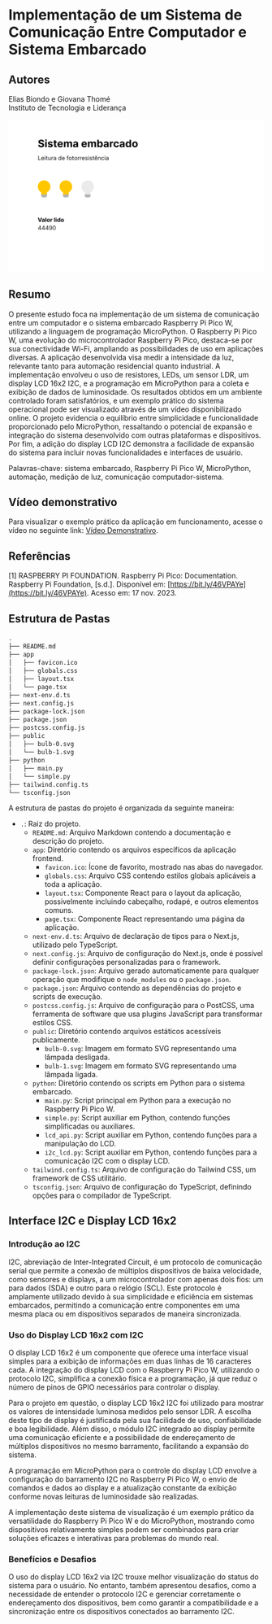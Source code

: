 # Implementação de um Sistema de Comunicação Entre Computador e Sistema Embarcado

## Autores
Elias Biondo e Giovana Thomé  
Instituto de Tecnologia e Liderança

![Sistema](./public/preview.png)

## Resumo
O presente estudo foca na implementação de um sistema de comunicação entre um computador e o sistema embarcado Raspberry Pi Pico W, utilizando a linguagem de programação MicroPython. O Raspberry Pi Pico W, uma evolução do microcontrolador Raspberry Pi Pico, destaca-se por sua conectividade Wi-Fi, ampliando as possibilidades de uso em aplicações diversas. A aplicação desenvolvida visa medir a intensidade da luz, relevante tanto para automação residencial quanto industrial. A implementação envolveu o uso de resistores, LEDs, um sensor LDR, um display LCD 16x2 I2C, e a programação em MicroPython para a coleta e exibição de dados de luminosidade. Os resultados obtidos em um ambiente controlado foram satisfatórios, e um exemplo prático do sistema operacional pode ser visualizado através de um vídeo disponibilizado online. O projeto evidencia o equilíbrio entre simplicidade e funcionalidade proporcionado pelo MicroPython, ressaltando o potencial de expansão e integração do sistema desenvolvido com outras plataformas e dispositivos. Por fim, a adição do display LCD I2C demonstra a facilidade de expansão do sistema para incluir novas funcionalidades e interfaces de usuário.

Palavras-chave: sistema embarcado, Raspberry Pi Pico W, MicroPython, automação, medição de luz, comunicação computador-sistema.

## Vídeo demonstrativo
Para visualizar o exemplo prático da aplicação em funcionamento, acesse o vídeo no seguinte link: [Vídeo Demonstrativo](https://youtu.be/uJmmqL0uu4g).

## Referências
[1] RASPBERRY PI FOUNDATION. Raspberry Pi Pico: Documentation. Raspberry Pi Foundation, [s.d.]. Disponível em: [https://bit.ly/46VPAYe](https://bit.ly/46VPAYe). Acesso em: 17 nov. 2023.

## Estrutura de Pastas
```
.
├── README.md
├── app
│   ├── favicon.ico
│   ├── globals.css
│   ├── layout.tsx
│   └── page.tsx
├── next-env.d.ts
├── next.config.js
├── package-lock.json
├── package.json
├── postcss.config.js
├── public
│   ├── bulb-0.svg
│   └── bulb-1.svg
├── python
│   ├── main.py
│   └── simple.py
├── tailwind.config.ts
└── tsconfig.json
```

A estrutura de pastas do projeto é organizada da seguinte maneira:

- `.`: Raiz do projeto.
  - `README.md`: Arquivo Markdown contendo a documentação e descrição do projeto.
  - `app`: Diretório contendo os arquivos específicos da aplicação frontend.
    - `favicon.ico`: Ícone de favorito, mostrado nas abas do navegador.
    - `globals.css`: Arquivo CSS contendo estilos globais aplicáveis a toda a aplicação.
    - `layout.tsx`: Componente React para o layout da aplicação, possivelmente incluindo cabeçalho, rodapé, e outros elementos comuns.
    - `page.tsx`: Componente React representando uma página da aplicação.
  - `next-env.d.ts`: Arquivo de declaração de tipos para o Next.js, utilizado pelo TypeScript.
  - `next.config.js`: Arquivo de configuração do Next.js, onde é possível definir configurações personalizadas para o framework.
  - `package-lock.json`: Arquivo gerado automaticamente para qualquer operação que modifique o `node_modules` ou o `package.json`.
  - `package.json`: Arquivo contendo as dependências do projeto e scripts de execução.
  - `postcss.config.js`: Arquivo de configuração para o PostCSS, uma ferramenta de software que usa plugins JavaScript para transformar estilos CSS.
  - `public`: Diretório contendo arquivos estáticos acessíveis publicamente.
    - `bulb-0.svg`: Imagem em formato SVG representando uma lâmpada desligada.
    - `bulb-1.svg`: Imagem em formato SVG representando uma lâmpada ligada.
  - `python`: Diretório contendo os scripts em Python para o sistema embarcado.
    - `main.py`: Script principal em Python para a execução no Raspberry Pi Pico W.
    - `simple.py`: Script auxiliar em Python, contendo funções simplificadas ou auxiliares.
    - `lcd_api.py`: Script auxiliar em Python, contendo funções para a manipulação do LCD.
    - `i2c_lcd.py`: Script auxiliar em Python, contendo funções para a comunicação I2C com o display LCD.
  - `tailwind.config.ts`: Arquivo de configuração do Tailwind CSS, um framework de CSS utilitário.
  - `tsconfig.json`: Arquivo de configuração do TypeScript, definindo opções para o compilador de TypeScript.


## Interface I2C e Display LCD 16x2
### Introdução ao I2C
I2C, abreviação de Inter-Integrated Circuit, é um protocolo de comunicação serial que permite a conexão de múltiplos dispositivos de baixa velocidade, como sensores e displays, a um microcontrolador com apenas dois fios: um para dados (SDA) e outro para o relógio (SCL). Este protocolo é amplamente utilizado devido à sua simplicidade e eficiência em sistemas embarcados, permitindo a comunicação entre componentes em uma mesma placa ou em dispositivos separados de maneira sincronizada.

### Uso do Display LCD 16x2 com I2C
O display LCD 16x2 é um componente que oferece uma interface visual simples para a exibição de informações em duas linhas de 16 caracteres cada. A integração do display LCD com o Raspberry Pi Pico W, utilizando o protocolo I2C, simplifica a conexão física e a programação, já que reduz o número de pinos de GPIO necessários para controlar o display.

Para o projeto em questão, o display LCD 16x2 I2C foi utilizado para mostrar os valores de intensidade luminosa medidos pelo sensor LDR. A escolha deste tipo de display é justificada pela sua facilidade de uso, confiabilidade e boa legibilidade. Além disso, o módulo I2C integrado ao display permite uma comunicação eficiente e a possibilidade de endereçamento de múltiplos dispositivos no mesmo barramento, facilitando a expansão do sistema.

A programação em MicroPython para o controle do display LCD envolve a configuração do barramento I2C no Raspberry Pi Pico W, o envio de comandos e dados ao display e a atualização constante da exibição conforme novas leituras de luminosidade são realizadas.

A implementação deste sistema de visualização é um exemplo prático da versatilidade do Raspberry Pi Pico W e do MicroPython, mostrando como dispositivos relativamente simples podem ser combinados para criar soluções eficazes e interativas para problemas do mundo real.

### Benefícios e Desafios
O uso do display LCD 16x2 via I2C trouxe melhor visualização do status do sistema para o usuário. No entanto, também apresentou desafios, como a necessidade de entender o protocolo I2C e gerenciar corretamente o endereçamento dos dispositivos, bem como garantir a compatibilidade e a sincronização entre os dispositivos conectados ao barramento I2C.
